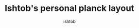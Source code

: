 ---
layout: layouts/keymapdb_entry.njk
OS: []
author: ishtob
firmware: QMK
hasHomeRowMods: False
hasLetterOnThumb: False
keymapImage: https://i.imgur.com/yKewjWW.jpg
keyCount: 48
keyboard: Planck
baseLayouts: ["QWERTY"]
languages: ['English']
layerCount: 10
title: "Ishtob's personal planck layout"
isSplit: False
stagger: ortholinear
summary: 
keymapUrl: https://github.com/ishtob/qmk_firmware/tree/master/keyboards/planck/keymaps/ishtob
writeup: https://github.com/ishtob/qmk_firmware/tree/master/keyboards/planck/keymaps/ishtob/readme.md
---